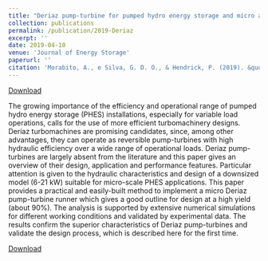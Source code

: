 ```yaml
---
title: "Deriaz pump-turbine for pumped hydro energy storage and micro applications"
collection: publications
permalink: /publication/2019-Deriaz
excerpt: ''
date: 2019-04-10
venue: 'Journal of Energy Storage'
paperurl: ''
citation: 'Morabito, A., e Silva, G. D. O., & Hendrick, P. (2019). &quot; Deriaz pump-turbine for pumped hydro energy storage and micro applications.&quot; <i>Journal of Energy Storage, 24,</i> 100788'
---
```

[Download](https://doi.org/10.1016/j.est.2019.100788)

The growing importance of the efficiency and operational range of pumped hydro energy storage (PHES) installations, especially for variable load operations, calls for the use of more efficient turbomachinery designs. Deriaz turbomachines are promising candidates, since, among other advantages, they can operate as reversible pump-turbines with high hydraulic efficiency over a wide range of operational loads. Deriaz pump-turbines are largely absent from the literature and this paper gives an overview of their design, application and performance features. Particular attention is given to the hydraulic characteristics and design of a downsized model (6-21 kW) suitable for micro-scale PHES applications. This paper provides a practical and easily-built method to implement a micro Deriaz pump-turbine runner which gives a good outline for design at a high yield (about 90%). The analysis is supported by extensive numerical simulations for different working conditions and validated by experimental data. The results confirm the superior characteristics of Deriaz pump-turbines and validate the design process, which is described here for the first time.




[Download](https://morabito-a.github.io/info/files/2019-Deriaz.pdf)